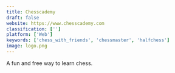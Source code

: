 ```yaml
---
title: Chesscademy
draft: false 
website: https://www.chesscademy.com
classification: ['']
platform: ['Web']
keywords: ['chess_with_friends', 'chessmaster', 'halfchess']
image: logo.png
---
```

A fun and free way to learn chess.